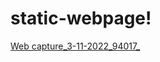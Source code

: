 # static-webpage!
[Web capture_3-11-2022_94017_](https://user-images.githubusercontent.com/78632562/199646140-e084911b-28dd-4585-b629-bb14f73a3956.jpeg)

